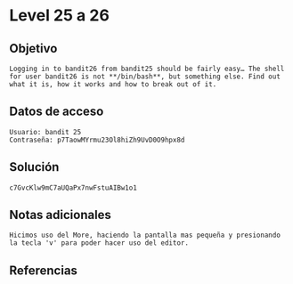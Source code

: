 
# Level 25 a 26

## Objetivo
	Logging in to bandit26 from bandit25 should be fairly easy… The shell for user bandit26 is not **/bin/bash**, but something else. Find out what it is, how it works and how to break out of it.
## Datos de acceso
	Usuario: bandit 25
	Contraseña: p7TaowMYrmu23Ol8hiZh9UvD0O9hpx8d
## Solución
	c7GvcKlw9mC7aUQaPx7nwFstuAIBw1o1
## Notas adicionales
	Hicimos uso del More, haciendo la pantalla mas pequeña y presionando la tecla 'v' para poder hacer uso del editor.
## Referencias 